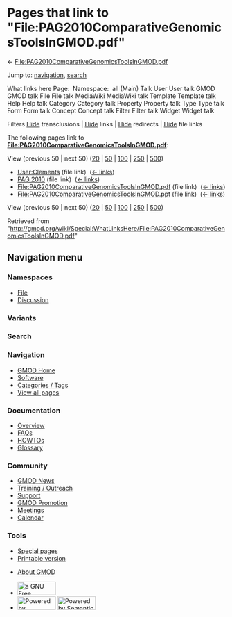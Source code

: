 <div id="mw-page-base" class="noprint">

</div>

<div id="mw-head-base" class="noprint">

</div>

<div id="content" class="mw-body" role="main">

<span id="top"></span>

<div id="mw-js-message" style="display:none;">

</div>



# <span dir="auto">Pages that link to "File:PAG2010ComparativeGenomicsToolsInGMOD.pdf"</span>

<div id="bodyContent">

<div id="contentSub">

←
[File:PAG2010ComparativeGenomicsToolsInGMOD.pdf](/wiki/File:PAG2010ComparativeGenomicsToolsInGMOD.pdf "File:PAG2010ComparativeGenomicsToolsInGMOD.pdf")

</div>

<div id="jump-to-nav" class="mw-jump">

Jump to: [navigation](#mw-navigation), [search](#p-search)

</div>

<div id="mw-content-text">

What links here Page:  Namespace:  all (Main) Talk User User talk GMOD
GMOD talk File File talk MediaWiki MediaWiki talk Template Template talk
Help Help talk Category Category talk Property Property talk Type Type
talk Form Form talk Concept Concept talk Filter Filter talk Widget
Widget talk

Filters
[Hide](/mediawiki/index.php?title=Special:WhatLinksHere/File:PAG2010ComparativeGenomicsToolsInGMOD.pdf&hidetrans=1 "Special:WhatLinksHere/File:PAG2010ComparativeGenomicsToolsInGMOD.pdf")
transclusions \|
[Hide](/mediawiki/index.php?title=Special:WhatLinksHere/File:PAG2010ComparativeGenomicsToolsInGMOD.pdf&hidelinks=1 "Special:WhatLinksHere/File:PAG2010ComparativeGenomicsToolsInGMOD.pdf")
links \|
[Hide](/mediawiki/index.php?title=Special:WhatLinksHere/File:PAG2010ComparativeGenomicsToolsInGMOD.pdf&hideredirs=1 "Special:WhatLinksHere/File:PAG2010ComparativeGenomicsToolsInGMOD.pdf")
redirects \|
[Hide](/mediawiki/index.php?title=Special:WhatLinksHere/File:PAG2010ComparativeGenomicsToolsInGMOD.pdf&hideimages=1 "Special:WhatLinksHere/File:PAG2010ComparativeGenomicsToolsInGMOD.pdf")
file links

The following pages link to
**[File:PAG2010ComparativeGenomicsToolsInGMOD.pdf](/wiki/File:PAG2010ComparativeGenomicsToolsInGMOD.pdf "File:PAG2010ComparativeGenomicsToolsInGMOD.pdf")**:

View (previous 50 \| next 50)
([20](/mediawiki/index.php?title=Special:WhatLinksHere/File:PAG2010ComparativeGenomicsToolsInGMOD.pdf&limit=20 "Special:WhatLinksHere/File:PAG2010ComparativeGenomicsToolsInGMOD.pdf")
\|
[50](/mediawiki/index.php?title=Special:WhatLinksHere/File:PAG2010ComparativeGenomicsToolsInGMOD.pdf&limit=50 "Special:WhatLinksHere/File:PAG2010ComparativeGenomicsToolsInGMOD.pdf")
\|
[100](/mediawiki/index.php?title=Special:WhatLinksHere/File:PAG2010ComparativeGenomicsToolsInGMOD.pdf&limit=100 "Special:WhatLinksHere/File:PAG2010ComparativeGenomicsToolsInGMOD.pdf")
\|
[250](/mediawiki/index.php?title=Special:WhatLinksHere/File:PAG2010ComparativeGenomicsToolsInGMOD.pdf&limit=250 "Special:WhatLinksHere/File:PAG2010ComparativeGenomicsToolsInGMOD.pdf")
\|
[500](/mediawiki/index.php?title=Special:WhatLinksHere/File:PAG2010ComparativeGenomicsToolsInGMOD.pdf&limit=500 "Special:WhatLinksHere/File:PAG2010ComparativeGenomicsToolsInGMOD.pdf"))

- [User:Clements](/wiki/User:Clements "User:Clements") (file link) ‎
  <span class="mw-whatlinkshere-tools">([←
  links](/mediawiki/index.php?title=Special:WhatLinksHere&target=User%3AClements "Special:WhatLinksHere"))</span>
- [PAG 2010](/wiki/PAG_2010 "PAG 2010") (file link) ‎
  <span class="mw-whatlinkshere-tools">([←
  links](/mediawiki/index.php?title=Special:WhatLinksHere&target=PAG+2010 "Special:WhatLinksHere"))</span>
- [File:PAG2010ComparativeGenomicsToolsInGMOD.pdf](/wiki/File:PAG2010ComparativeGenomicsToolsInGMOD.pdf "File:PAG2010ComparativeGenomicsToolsInGMOD.pdf")
  (file link) ‎ <span class="mw-whatlinkshere-tools">([←
  links](/mediawiki/index.php?title=Special:WhatLinksHere&target=File%3APAG2010ComparativeGenomicsToolsInGMOD.pdf "Special:WhatLinksHere"))</span>
- [File:PAG2010ComparativeGenomicsToolsInGMOD.ppt](/wiki/File:PAG2010ComparativeGenomicsToolsInGMOD.ppt "File:PAG2010ComparativeGenomicsToolsInGMOD.ppt")
  (file link) ‎ <span class="mw-whatlinkshere-tools">([←
  links](/mediawiki/index.php?title=Special:WhatLinksHere&target=File%3APAG2010ComparativeGenomicsToolsInGMOD.ppt "Special:WhatLinksHere"))</span>

View (previous 50 \| next 50)
([20](/mediawiki/index.php?title=Special:WhatLinksHere/File:PAG2010ComparativeGenomicsToolsInGMOD.pdf&limit=20 "Special:WhatLinksHere/File:PAG2010ComparativeGenomicsToolsInGMOD.pdf")
\|
[50](/mediawiki/index.php?title=Special:WhatLinksHere/File:PAG2010ComparativeGenomicsToolsInGMOD.pdf&limit=50 "Special:WhatLinksHere/File:PAG2010ComparativeGenomicsToolsInGMOD.pdf")
\|
[100](/mediawiki/index.php?title=Special:WhatLinksHere/File:PAG2010ComparativeGenomicsToolsInGMOD.pdf&limit=100 "Special:WhatLinksHere/File:PAG2010ComparativeGenomicsToolsInGMOD.pdf")
\|
[250](/mediawiki/index.php?title=Special:WhatLinksHere/File:PAG2010ComparativeGenomicsToolsInGMOD.pdf&limit=250 "Special:WhatLinksHere/File:PAG2010ComparativeGenomicsToolsInGMOD.pdf")
\|
[500](/mediawiki/index.php?title=Special:WhatLinksHere/File:PAG2010ComparativeGenomicsToolsInGMOD.pdf&limit=500 "Special:WhatLinksHere/File:PAG2010ComparativeGenomicsToolsInGMOD.pdf"))

</div>

<div class="printfooter">

Retrieved from
"<http://gmod.org/wiki/Special:WhatLinksHere/File:PAG2010ComparativeGenomicsToolsInGMOD.pdf>"

</div>

<div id="catlinks" class="catlinks catlinks-allhidden">

</div>

<div class="visualClear">

</div>

</div>

</div>

<div id="mw-navigation">

## Navigation menu

<div id="mw-head">



<div id="left-navigation">

<div id="p-namespaces" class="vectorTabs" role="navigation"
aria-labelledby="p-namespaces-label">

### Namespaces

- <span id="ca-nstab-image"><a href="/wiki/File:PAG2010ComparativeGenomicsToolsInGMOD.pdf"
  accesskey="c" title="View the file page [c]">File</a></span>
- <span id="ca-talk"><a
  href="/mediawiki/index.php?title=File_talk:PAG2010ComparativeGenomicsToolsInGMOD.pdf&amp;action=edit&amp;redlink=1"
  accesskey="t"
  title="Discussion about the content page [t]">Discussion</a></span>

</div>

<div id="p-variants" class="vectorMenu emptyPortlet" role="navigation"
aria-labelledby="p-variants-label">

### 

### Variants[](#)

<div class="menu">

</div>

</div>

</div>

<div id="right-navigation">





</div>

<div id="p-search" role="search">

### Search

<div id="simpleSearch">

</div>

</div>

</div>

</div>

<div id="mw-panel">

<div id="p-logo" role="banner">

<a href="/wiki/Main_Page"
style="background-image: url(http://gmod.org/images/GMOD-cogs.png);"
title="Visit the main page"></a>

</div>

<div id="p-Navigation" class="portal" role="navigation"
aria-labelledby="p-Navigation-label">

### Navigation

<div class="body">

- <span id="n-GMOD-Home">[GMOD Home](/wiki/Main_Page)</span>
- <span id="n-Software">[Software](/wiki/GMOD_Components)</span>
- <span id="n-Categories-.2F-Tags">[Categories /
  Tags](/wiki/Categories)</span>
- <span id="n-View-all-pages">[View all
  pages](/wiki/Special:AllPages)</span>

</div>

</div>

<div id="p-Documentation" class="portal" role="navigation"
aria-labelledby="p-Documentation-label">

### Documentation

<div class="body">

- <span id="n-Overview">[Overview](/wiki/Overview)</span>
- <span id="n-FAQs">[FAQs](/wiki/Category:FAQ)</span>
- <span id="n-HOWTOs">[HOWTOs](/wiki/Category:HOWTO)</span>
- <span id="n-Glossary">[Glossary](/wiki/Glossary)</span>

</div>

</div>

<div id="p-Community" class="portal" role="navigation"
aria-labelledby="p-Community-label">

### Community

<div class="body">

- <span id="n-GMOD-News">[GMOD News](/wiki/GMOD_News)</span>
- <span id="n-Training-.2F-Outreach">[Training /
  Outreach](/wiki/Training_and_Outreach)</span>
- <span id="n-Support">[Support](/wiki/Support)</span>
- <span id="n-GMOD-Promotion">[GMOD
  Promotion](/wiki/GMOD_Promotion)</span>
- <span id="n-Meetings">[Meetings](/wiki/Meetings)</span>
- <span id="n-Calendar">[Calendar](/wiki/Calendar)</span>

</div>

</div>

<div id="p-tb" class="portal" role="navigation"
aria-labelledby="p-tb-label">

### Tools

<div class="body">

- <span id="t-specialpages"><a href="/wiki/Special:SpecialPages" accesskey="q"
  title="A list of all special pages [q]">Special pages</a></span>
- <span id="t-print"><a
  href="/mediawiki/index.php?title=Special:WhatLinksHere/File:PAG2010ComparativeGenomicsToolsInGMOD.pdf&amp;printable=yes"
  rel="alternate" accesskey="p"
  title="Printable version of this page [p]">Printable version</a></span>

</div>

</div>

</div>

</div>

<div id="footer" role="contentinfo">

- <span id="footer-places-about">[About
  GMOD](/wiki/GMOD:About "GMOD:About")</span>

<!-- -->

- <span id="footer-copyrightico">[<img src="http://www.gnu.org/graphics/gfdl-logo-small.png" width="88"
  height="31" alt="a GNU Free Documentation License" />](http://www.gnu.org/licenses/fdl-1.3.html)</span>
- <span id="footer-poweredbyico">[<img src="/mediawiki/skins/common/images/poweredby_mediawiki_88x31.png"
  width="88" height="31" alt="Powered by MediaWiki" />](//www.mediawiki.org/)
  [<img
  src="/mediawiki/extensions/SemanticMediaWiki/includes/../resources/images/smw_button.png"
  width="88" height="31" alt="Powered by Semantic MediaWiki" />](https://www.semantic-mediawiki.org/wiki/Semantic_MediaWiki)</span>

<div style="clear:both">

</div>

</div>
